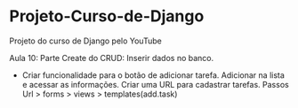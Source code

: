 # Projeto-Curso-de-Django
Projeto do curso de Django pelo YouTube

Aula 10:
Parte Create do CRUD:
Inserir dados no banco.
- Criar funcionalidade para o botão de adicionar tarefa. Adicionar na lista e acessar as informações.
Criar uma URL para cadastrar tarefas.
Passos Url > forms > views > templates(add.task)

